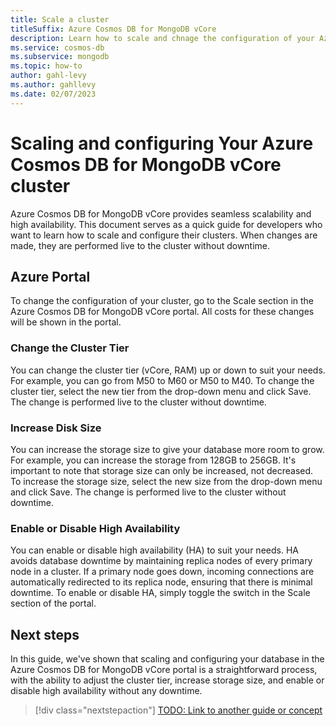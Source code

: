 ```yaml
---
title: Scale a cluster
titleSuffix: Azure Cosmos DB for MongoDB vCore
description: Learn how to scale and chnage the configuration of your Azure Cosmos DB for MongoDB vCore cluster.
ms.service: cosmos-db
ms.subservice: mongodb
ms.topic: how-to
author: gahl-levy
ms.author: gahllevy
ms.date: 02/07/2023
---
```


# Scaling and configuring Your Azure Cosmos DB for MongoDB vCore cluster

Azure Cosmos DB for MongoDB vCore provides seamless scalability and high availability. This document serves as a quick guide for developers who want to learn how to scale and configure their clusters. When changes are made, they are performed live to the cluster without downtime.

## Azure Portal
To change the configuration of your cluster, go to the Scale section in the Azure Cosmos DB for MongoDB vCore portal. All costs for these changes will be shown in the portal.

### Change the Cluster Tier
You can change the cluster tier (vCore, RAM) up or down to suit your needs. For example, you can go from M50 to M60 or M50 to M40. To change the cluster tier, select the new tier from the drop-down menu and click Save. The change is performed live to the cluster without downtime.

### Increase Disk Size
You can increase the storage size to give your database more room to grow. For example, you can increase the storage from 128GB to 256GB. It's important to note that storage size can only be increased, not decreased. To increase the storage size, select the new size from the drop-down menu and click Save. The change is performed live to the cluster without downtime.

### Enable or Disable High Availability
You can enable or disable high availability (HA) to suit your needs. HA avoids database downtime by maintaining replica nodes of every primary node in a cluster. If a primary node goes down, incoming connections are automatically redirected to its replica node, ensuring that there is minimal downtime. To enable or disable HA, simply toggle the switch in the Scale section of the portal.

## Next steps

In this guide, we've shown that scaling and configuring your database in the Azure Cosmos DB for MongoDB vCore portal is a straightforward process, with the ability to adjust the cluster tier, increase storage size, and enable or disable high availability without any downtime.

> [!div class="nextstepaction"]
> [TODO: Link to another guide or concept](about:blank)
